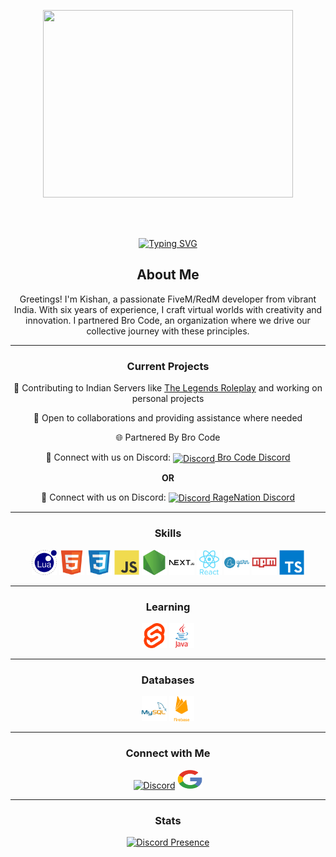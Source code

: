 <div align="center">

  <img src="https://cdn.discordapp.com/attachments/1108017081271717951/1185631722440761504/test-typing.gif?ex=65905096&is=657ddb96&hm=f0f01e6e964714697f64416194985ea77b275f29375ef1b79d8157b487417f6c&"
        width="400px" height="300px" />

  <br>
  <br>

  <a href="https://git.io/typing-svg"><img
            src="https://readme-typing-svg.demolab.com?font=Saira&weight=500&size=30&pause=1000&vCenter=true&random=false&width=435&lines=Hello%2C+Guys+I'm+NaucniGamer"
            alt="Typing SVG" /></a>

  <h2 align="center">About Me</h2>
  <p align="center">Greetings! I'm Kishan, a passionate FiveM/RedM developer from vibrant India. With six years of
        experience, I craft virtual worlds with creativity and innovation. I partnered Bro Code, an organization where
        we drive our collective journey with these principles.</p>

  ---

  <h3 align="center">Current Projects</h3>

  <p align="center">🚀 Contributing to Indian Servers like <a
            href="https://discord.gg/the-legend-s-roleplay-878666249528287243">The Legends Roleplay</a> and working on
        personal projects</p>
  <p align="center">🤝 Open to collaborations and providing assistance where needed</p>
<p align="center">🌐 Partnered By Bro Code</p>
<p align="center">📡 Connect with us on Discord: <a href="https://discord.gg/brocode"><img
                src="https://raw.githubusercontent.com/rahuldkjain/github-profile-readme-generator/master/src/images/icons/Social/discord.svg"
                alt="Discord" height="20" width="20" align="center"> Bro Code Discord</a></p>
<b>OR</b>
<p align="center">📡 Connect with us on Discord: <a href="https://discord.gg/wTprTUWgBQ"><img
                src="https://raw.githubusercontent.com/rahuldkjain/github-profile-readme-generator/master/src/images/icons/Social/discord.svg"
                alt="Discord" height="20" width="20" align="center"> RageNation Discord</a></p>

  ---

  <h3 align="center">Skills</h3>

<p align="center">
        <img src="https://github.com/devicons/devicon/blob/master/icons/lua/lua-original.svg" alt="LUA"
            height="40">
        <img src="https://github.com/devicons/devicon/raw/master/icons/html5/html5-original.svg" alt="HTML5"
            height="40">
        <img src="https://github.com/devicons/devicon/raw/master/icons/css3/css3-original.svg" alt="CSS3" height="40">
        <img src="https://github.com/devicons/devicon/blob/master/icons/javascript/javascript-original.svg"
            alt="JavaScript" height="40">
        <img src="https://github.com/devicons/devicon/blob/master/icons/nodejs/nodejs-original.svg" alt="Node.js"
            height="40">
        <img src="https://github.com/devicons/devicon/blob/master/icons/nextjs/nextjs-original-wordmark.svg"
            alt="NextJs" height="40">
        <img src="https://github.com/devicons/devicon/blob/master/icons/react/react-original-wordmark.svg" alt="ReactJs"
            height="40">
        <img src="https://github.com/devicons/devicon/blob/master/icons/yarn/yarn-original-wordmark.svg" alt="Yarn"
            height="40">
        <img src="https://github.com/devicons/devicon/blob/master/icons/npm/npm-original-wordmark.svg" alt="NPM"
            height="40">
        <img src="https://github.com/devicons/devicon/blob/master/icons/typescript/typescript-original.svg"
            alt="TypeScript" height="40">
    </p>

  ---

<h3 align="center">Learning</h3>

<p align="center">
        <img src="https://github.com/devicons/devicon/blob/master/icons/svelte/svelte-original.svg" alt="Svelte"
            height="40">
        <img src="https://github.com/devicons/devicon/blob/master/icons/java/java-original-wordmark.svg" alt="Java"
            height="40">
    </p>

  ---

  <h3 align="center">Databases</h3>

  <p align="center">
        <img src="https://github.com/devicons/devicon/blob/master/icons/mysql/mysql-original-wordmark.svg" alt="MySQL"
            height="40">
        <img src="https://github.com/devicons/devicon/blob/master/icons/firebase/firebase-plain-wordmark.svg"
            alt="FireBase" height="40">
    </p>

  ---

  <h3 align="center">Connect with Me</h3>

  <p align="center">
        <a href="https://discord.gg/wTprTUWgBQ" target="_blank"><img
                src="https://raw.githubusercontent.com/rahuldkjain/github-profile-readme-generator/master/src/images/icons/Social/discord.svg"
                alt="Discord" height="30" width="40"></a>
        <a href="mailto:nimitbhawani55@gmail.com" target="_blank"><img
                src="https://github.com/devicons/devicon/blob/master/icons/google/google-original.svg" alt="Gmail"
                height="30" width="40"></a>
    </p>

  ---

  <h3 align="center">Stats</h3>

  [![Discord
    Presence](https://lanyard.cnrad.dev/api/740434261806546957)](https://discord.com/users/740434261806546957)

</div>
